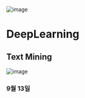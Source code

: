 ![image](https://github.com/rimgosu/DeepLearning/assets/120752098/e0b6d433-cecb-4397-a2c1-5dbfe2e820d2)


# DeepLearning



## Text Mining

![image](https://github.com/rimgosu/DeepLearning/assets/120752098/1d5fb433-4e4f-4277-b45f-9b402f87611f)

### 9월 13일
